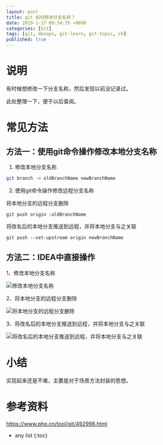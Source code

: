 ```yaml
---
layout: post
title: git 如何修改分支名称？
date: 2019-1-17 09:34:35 +0800
categories: [Git]
tags: [git, devops, git-learn, git-topic, sh]
published: true
---
```


# 说明

有时候想修改一下分支名称，然后发现以前没记录过。

此处整理一下，便于以后查阅。


# 常见方法

## 方法一：使用git命令操作修改本地分支名称

1) 修改本地分支名称

```sh
git branch -m oldBranchName newBranchName
```

2) 使用git命令操作修改远程分支名称

将本地分支的远程分支删除

```
git push origin :oldBranchName
```

将改名后的本地分支推送到远程，并将本地分支与之关联

```
git push --set-upstream origin newBranchName
```

## 方法二：IDEA中直接操作

1、修改本地分支名称

![修改本地分支名称](https://img.php.cn/upload/image/441/895/981/1655373071262560.png)

2、将本地分支的远程分支删除

![将本地分支的远程分支删除](https://img.php.cn/upload/image/427/709/314/1655373078858513.png)

3、将改名后的本地分支推送到远程，并将本地分支与之关联

![将改名后的本地分支推送到远程，并将本地分支与之关联](https://img.php.cn/upload/image/456/958/404/1655373085829789.png)

# 小结

实现起来还是不难，主要是对于场景方法封装的思想。

# 参考资料

https://www.php.cn/tool/git/492998.html

* any list
{:toc}
